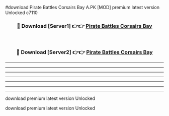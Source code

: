 #download Pirate Battles Corsairs Bay A.PK [MOD] premium latest version Unlocked c7110 



<div align="center">
<h3>🔴 Download [Server1] 👉👉 <a href="https://download1apk.web.app/">Pirate Battles Corsairs Bay</a></h3><br>

<h3>🔴 Download [Server2] 👉👉 <a href="https://download1apk.web.app/">Pirate Battles Corsairs Bay</a></h3>
</div>





----------------------------------------------------------

----------------------------------------------------------

----------------------------------------------------------

----------------------------------------------------------

----------------------------------------------------------

----------------------------------------------------------

----------------------------------------------------------

download premium latest version Unlocked

download premium latest version Unlocked
